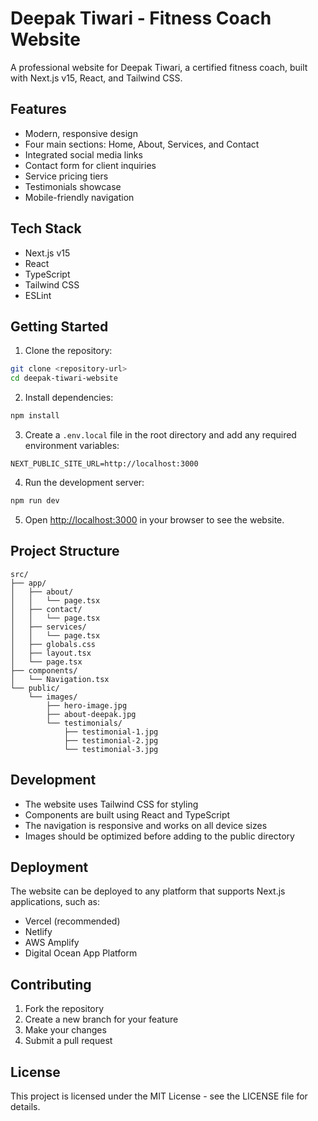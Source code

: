 # Deepak Tiwari - Fitness Coach Website

A professional website for Deepak Tiwari, a certified fitness coach, built with Next.js v15, React, and Tailwind CSS.

## Features

- Modern, responsive design
- Four main sections: Home, About, Services, and Contact
- Integrated social media links
- Contact form for client inquiries
- Service pricing tiers
- Testimonials showcase
- Mobile-friendly navigation

## Tech Stack

- Next.js v15
- React
- TypeScript
- Tailwind CSS
- ESLint

## Getting Started

1. Clone the repository:
```bash
git clone <repository-url>
cd deepak-tiwari-website
```

2. Install dependencies:
```bash
npm install
```

3. Create a `.env.local` file in the root directory and add any required environment variables:
```env
NEXT_PUBLIC_SITE_URL=http://localhost:3000
```

4. Run the development server:
```bash
npm run dev
```

5. Open [http://localhost:3000](http://localhost:3000) in your browser to see the website.

## Project Structure

```
src/
├── app/
│   ├── about/
│   │   └── page.tsx
│   ├── contact/
│   │   └── page.tsx
│   ├── services/
│   │   └── page.tsx
│   ├── globals.css
│   ├── layout.tsx
│   └── page.tsx
├── components/
│   └── Navigation.tsx
└── public/
    └── images/
        ├── hero-image.jpg
        ├── about-deepak.jpg
        └── testimonials/
            ├── testimonial-1.jpg
            ├── testimonial-2.jpg
            └── testimonial-3.jpg
```

## Development

- The website uses Tailwind CSS for styling
- Components are built using React and TypeScript
- The navigation is responsive and works on all device sizes
- Images should be optimized before adding to the public directory

## Deployment

The website can be deployed to any platform that supports Next.js applications, such as:

- Vercel (recommended)
- Netlify
- AWS Amplify
- Digital Ocean App Platform

## Contributing

1. Fork the repository
2. Create a new branch for your feature
3. Make your changes
4. Submit a pull request

## License

This project is licensed under the MIT License - see the LICENSE file for details. 